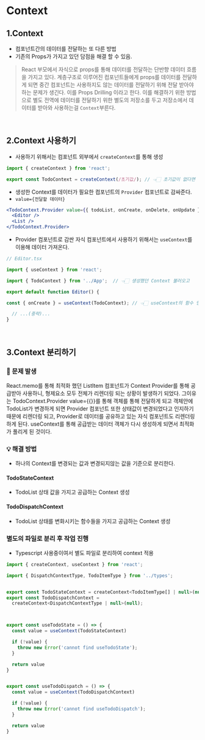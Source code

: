 # Context

## 1.Context

- 컴포넌트간의 데이터를 전달하는 또 다른 방법
- 기존의 Props가 가지고 있던 담점을 해결 할 수 있음.

> React 부모에서 자식으로 props를 통해 데이터를 전달하는 단반향 데이터 흐름을 가지고 있다. 계층구조로 이루어진 컴포넌트들에게 props를 데이터를 전달하게 되면 중간 컴포넌트는 사용하지도 않는 데이터를 전달하기 위해 전달 받아야 하는 문제가 생긴다. 이를 Props Drilling 이라고 한다. 이를 해결하기 위한 방법으로 별도 전역에 데이터를 전달하기 위한 별도의 저장소를 두고 저장소에서 데이터를 받아와 사용하는걸 `Context`부른다.

<br/>

## 2.Context 사용하기

- 사용하기 위해서는 컴포넌트 외부에서 `createContext`를 통해 생성

```jsx
import { createContext } from 'react';

export const TodoContext = createContext(/초기값/); // 👈🏻 초기값이 없다면 생략 가능 
```

- 생성한 Context를 데이터가 필요한 컴포넌트의 `Provider` 컴포넌트로 감싸준다.
- `value={전달할 데이터}`

```jsx
<TodoContext.Provider value={{ todoList, onCreate, onDelete, onUpdate }}>
  <Editor />
  <List />
</TodoContext.Provider>
```

- Provider 컴포넌트로 감싼 자식 컴포넌트에서 사용하기 위해서는 `useContext`를 이용해 데이터 가져온다.

```jsx
// Editor.tsx

import { useContext } from 'react';

import { TodoContext } from '../App';  // 👈🏻 생성했던 Context 불러오고 

export default function Editor() {

const { onCreate } = useContext(TodoContext); // 👈🏻 useContext의 함수 인자로 생성했던 Context 사용하고 구조분해할당을 통해 데이터 공급 받는다.

  // ...(중략)...
}
```

<br/>

## 3.Context 분리하기

### 🚨 문제 발생

React.memo를 통해 최적화 했던 ListItem 컴포넌트가 Context Provider를 통해 공급받아 사용하니, 형제요소 모두 전체가 리렌더링 되는 상황이 발생하기 되었다. 그이유는 TodoContext.Provider value={{}}를 통해 객체를 통해 전달하게 되고 객체안에 TodoList가 변경하게 되면 Provider 컴포넌트 또한 상태값이 변경되었다고 인지하기 때문에 리렌더링 되고, Provider로 데이터를 공유하고 있는 자식 컴포넌트도 리렌더링 하게 된다. useContext를 통해 공급받는 데이터 객체가 다시 생성하게 되면서 최적화가 풀리게 된 것이다.

### 💡 해결 방법

- 하나의 Context를 변경되는 값과 변경되지않는 값을 기준으로 분리한다.

#### TodoStateContext

- TodoList 상태 값을 가지고 공급하는 Context 생성

#### TodoDispatchContext

- TodoList 상태를 변화시키는 함수들을 가지고 공급하는 Context 생성

### 별도의 파일로 분리 후 작업 진행

- Typescript 사용중이여서 별도 파일로 분리하여 context 적용

```jsx
import { createContext, useContext } from 'react';

import { DispatchContextType, TodoItemType } from '../types';


export const TodoStateContext = createContext<TodoItemType[] | null>(null); 
export const TodoDispatchContext =
  createContext<DispatchContextType | null>(null);



export const useTodoState = () => {
  const value = useContext(TodoStateContext)

  if (!value) {
    throw new Error('cannot find useTodoState');
  }

  return value
}


export const useTodoDispatch = () => {
  const value = useContext(TodoDispatchContext)

  if (!value) {
    throw new Error('cannot find useTodoDispatch');
  }

  return value
}
```
